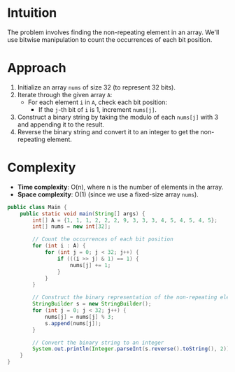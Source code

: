 # Intuition
The problem involves finding the non-repeating element in an array. We'll use bitwise manipulation to count the occurrences of each bit position.

# Approach
1. Initialize an array `nums` of size 32 (to represent 32 bits).
2. Iterate through the given array `A`:
   - For each element `i` in `A`, check each bit position:
     - If the `j`-th bit of `i` is 1, increment `nums[j]`.
3. Construct a binary string by taking the modulo of each `nums[j]` with 3 and appending it to the result.
4. Reverse the binary string and convert it to an integer to get the non-repeating element.

# Complexity
- **Time complexity**: O(n), where n is the number of elements in the array.
- **Space complexity**: O(1) (since we use a fixed-size array `nums`).

```java 
public class Main {
    public static void main(String[] args) {
        int[] A = {1, 1, 1, 2, 2, 2, 9, 3, 3, 3, 4, 5, 4, 5, 4, 5};
        int[] nums = new int[32];

        // Count the occurrences of each bit position
        for (int i : A) {
            for (int j = 0; j < 32; j++) {
                if (((i >> j) & 1) == 1) {
                    nums[j] += 1;
                }
            }
        }

        // Construct the binary representation of the non-repeating element
        StringBuilder s = new StringBuilder();
        for (int j = 0; j < 32; j++) {
            nums[j] = nums[j] % 3;
            s.append(nums[j]);
        }

        // Convert the binary string to an integer
        System.out.println(Integer.parseInt(s.reverse().toString(), 2));
    }
}
